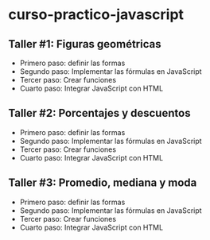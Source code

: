 # curso-practico-javascript

## Taller #1: Figuras geométricas

- Primero paso: definir las formas
- Segundo paso: Implementar las fórmulas en JavaScript
- Tercer paso: Crear funciones
- Cuarto paso: Integrar JavaScript con HTML

## Taller #2: Porcentajes y descuentos

- Primero paso: definir las formas
- Segundo paso: Implementar las fórmulas en JavaScript
- Tercer paso: Crear funciones
- Cuarto paso: Integrar JavaScript con HTML

## Taller #3: Promedio, mediana y moda

- Primero paso: definir las formas
- Segundo paso: Implementar las fórmulas en JavaScript
- Tercer paso: Crear funciones
- Cuarto paso: Integrar JavaScript con HTML
